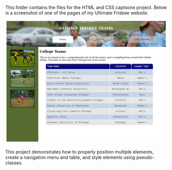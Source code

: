 This folder contains the files for the HTML and CSS captsone project. Below is a screenshot of one of the pages of my Ultimate Frisbee website.

<p align="center">
  <img src="css_capstone.png" alt="css capstone screenshot"/>
</p>

This project demonstrates how to properly position multiple elements, create a navigation menu and table, and style elements using pseudo-classes.
